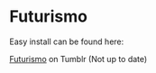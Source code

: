 Futurismo
=========

Easy install can be found here:

[Futurismo](http://www.tumblr.com/theme/616) on Tumblr (Not up to date)